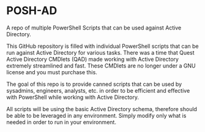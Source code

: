 # POSH-AD

A repo of multiple PowerShell Scripts that can be used against Active Directory.

This GitHub repository is filled with individual PowerShell scripts that can be run against Active Directory for various tasks. There was a time that Quest Active Directory CMDlets (QAD) made working with Active Directory extremely streamlined and fast. These CMDlets are no longer under a GNU license and you must purchase this. 

The goal of this repo is to provide canned scripts that can be used by sysadmins, engineers, analysts, etc. in order to be efficient and effective with PowerShell while working with Active Directory.

All scripts will be using the basic Active Directory schema, therefore should be able to be leveraged in any environment. Simply modify only what is needed in order to run in your environment.

